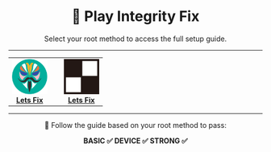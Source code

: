 <h1 align="center">🎯 Play Integrity Fix</h1>

<p align="center">
  Select your root method to access the full setup guide.
</p>

---

<div align="center">

<table>
  <tr>
    <td align="center" width="45%">
      <a href="https://github.com/yadavnikhil03/Play-integrity-fix-guide/blob/main/guide/new_guide.md" target="_blank">
        <img src="https://raw.githubusercontent.com/yadavnikhil03/Play-integrity-fix-guide/main/assets/magisk.png" width="70"/><br/>
        <strong>Lets Fix</strong>
      </a>
    </td>
    <td align="center" width="10%">
      <!-- Spacer -->
    </td>
    <td align="center" width="45%">
      <a href="https://github.com/yadavnikhil03/Play-integrity-fix-guide/blob/main/guide/new_guide.md" target="_blank">
        <img src="https://raw.githubusercontent.com/yadavnikhil03/Play-integrity-fix-guide/main/assets/ksu.png" width="70"/><br/>
        <strong>Lets Fix</strong>
      </a>
    </td>
  </tr>
</table>

</div>

---

<p align="center">
  📘 Follow the guide based on your root method to pass:
</p>

<p align="center">
  <strong>BASIC ✅ DEVICE ✅ STRONG ✅</strong>
</p>
